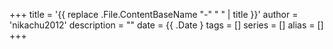 +++
title = '{{ replace .File.ContentBaseName "-" " " | title }}'
author = 'nikachu2012'
description = ""
date = {{ .Date }
tags = []
series = []
alias = []
+++
